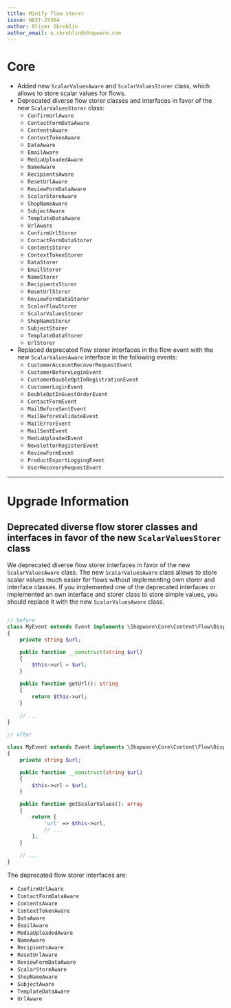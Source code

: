 ```yaml
---
title: Minify flow storer
issue: NEXT-25364
author: Oliver Skroblin
author_email: o.skroblin@shopware.com
---
```

# Core
* Added new `ScalarValuesAware` and `ScalarValuesStorer` class, which allows to store scalar values for flows.
* Deprecated diverse flow storer classes and interfaces in favor of the new `ScalarValuesStorer` class:
  * `ConfirmUrlAware`
  * `ContactFormDataAware`
  * `ContentsAware`
  * `ContextTokenAware`
  * `DataAware`
  * `EmailAware`
  * `MediaUploadedAware`
  * `NameAware`
  * `RecipientsAware`
  * `ResetUrlAware`
  * `ReviewFormDataAware`
  * `ScalarStoreAware`
  * `ShopNameAware`
  * `SubjectAware`
  * `TemplateDataAware`
  * `UrlAware`
  * `ConfirmUrlStorer`
  * `ContactFormDataStorer`
  * `ContentsStorer`
  * `ContextTokenStorer`
  * `DataStorer`
  * `EmailStorer`
  * `NameStorer`
  * `RecipientsStorer`
  * `ResetUrlStorer`
  * `ReviewFormDataStorer`
  * `ScalarFlowStorer`
  * `ScalarValuesStorer`
  * `ShopNameStorer`
  * `SubjectStorer`
  * `TemplateDataStorer`
  * `UrlStorer`
* Replaced deprecated flow storer interfaces in the flow event with the new `ScalarValuesAware` interface in the following events:
  * `CustomerAccountRecoverRequestEvent`
  * `CustomerBeforeLoginEvent`
  * `CustomerDoubleOptInRegistrationEvent`
  * `CustomerLoginEvent`
  * `DoubleOptInGuestOrderEvent`
  * `ContactFormEvent`
  * `MailBeforeSentEvent`
  * `MailBeforeValidateEvent`
  * `MailErrorEvent`
  * `MailSentEvent`
  * `MediaUploadedEvent`
  * `NewsletterRegisterEvent`
  * `ReviewFormEvent`
  * `ProductExportLoggingEvent`
  * `UserRecoveryRequestEvent`
___
# Upgrade Information
## Deprecated diverse flow storer classes and interfaces in favor of the new `ScalarValuesStorer` class 
We deprecated diverse flow storer interfaces in favor of the new `ScalarValuesAware` class. The new `ScalarValuesAware` class allows to store scalar values much easier for flows without implementing own storer and interface classes. 
If you implemented one of the deprecated interfaces or implemented an own interface and storer class to store simple values, you should replace it with the new `ScalarValuesAware` class. 

```php

// before
class MyEvent extends Event implements \Shopware\Core\Content\Flow\Dispatching\Aware\UrlAware
{
    private string $url;

    public function __construct(string $url)
    {
        $this->url = $url;
    }

    public function getUrl(): string
    {
        return $this->url;
    }
    
    // ...
}

// after

class MyEvent extends Event implements \Shopware\Core\Content\Flow\Dispatching\Aware\ScalarValuesAware
{
    private string $url;

    public function __construct(string $url)
    {
        $this->url = $url;
    }

    public function getScalarValues(): array
    {
        return [
            'url' => $this->url,
            // ...
        ];
    }
    
    // ...
}
```

The deprecated flow storer interfaces are:
* `ConfirmUrlAware`
* `ContactFormDataAware`
* `ContentsAware`
* `ContextTokenAware`
* `DataAware`
* `EmailAware`
* `MediaUploadedAware`
* `NameAware`
* `RecipientsAware`
* `ResetUrlAware`
* `ReviewFormDataAware`
* `ScalarStoreAware`
* `ShopNameAware`
* `SubjectAware`
* `TemplateDataAware`
* `UrlAware`
